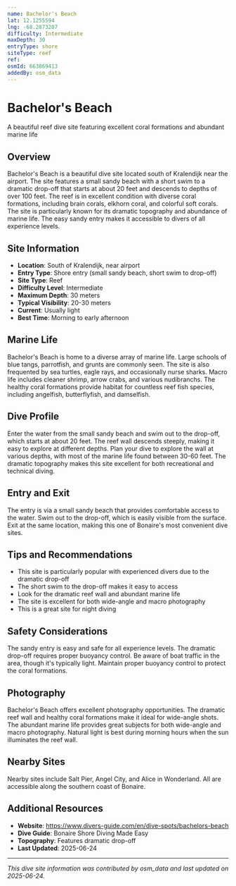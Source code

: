 ```yaml
---
name: Bachelor's Beach
lat: 12.1255594
lng: -68.2873207
difficulty: Intermediate
maxDepth: 30
entryType: shore
siteType: reef
ref: 
osmId: 663869413
addedBy: osm_data
---
```


# Bachelor's Beach

A beautiful reef dive site featuring excellent coral formations and abundant marine life

## Overview
Bachelor's Beach is a beautiful dive site located south of Kralendijk near the airport. The site features a small sandy beach with a short swim to a dramatic drop-off that starts at about 20 feet and descends to depths of over 100 feet. The reef is in excellent condition with diverse coral formations, including brain corals, elkhorn coral, and colorful soft corals. The site is particularly known for its dramatic topography and abundance of marine life. The easy sandy entry makes it accessible to divers of all experience levels.

## Site Information
- **Location**: South of Kralendijk, near airport
- **Entry Type**: Shore entry (small sandy beach, short swim to drop-off)
- **Site Type**: Reef
- **Difficulty Level**: Intermediate
- **Maximum Depth**: 30 meters
- **Typical Visibility**: 20-30 meters
- **Current**: Usually light
- **Best Time**: Morning to early afternoon

## Marine Life
Bachelor's Beach is home to a diverse array of marine life. Large schools of blue tangs, parrotfish, and grunts are commonly seen. The site is also frequented by sea turtles, eagle rays, and occasionally nurse sharks. Macro life includes cleaner shrimp, arrow crabs, and various nudibranchs. The healthy coral formations provide habitat for countless reef fish species, including angelfish, butterflyfish, and damselfish.

## Dive Profile
Enter the water from the small sandy beach and swim out to the drop-off, which starts at about 20 feet. The reef wall descends steeply, making it easy to explore at different depths. Plan your dive to explore the wall at various depths, with most of the marine life found between 30-60 feet. The dramatic topography makes this site excellent for both recreational and technical diving.

## Entry and Exit
The entry is via a small sandy beach that provides comfortable access to the water. Swim out to the drop-off, which is easily visible from the surface. Exit at the same location, making this one of Bonaire's most convenient dive sites.

## Tips and Recommendations
- This site is particularly popular with experienced divers due to the dramatic drop-off
- The short swim to the drop-off makes it easy to access
- Look for the dramatic reef wall and abundant marine life
- The site is excellent for both wide-angle and macro photography
- This is a great site for night diving

## Safety Considerations
The sandy entry is easy and safe for all experience levels. The dramatic drop-off requires proper buoyancy control. Be aware of boat traffic in the area, though it's typically light. Maintain proper buoyancy control to protect the coral formations.

## Photography
Bachelor's Beach offers excellent photography opportunities. The dramatic reef wall and healthy coral formations make it ideal for wide-angle shots. The abundant marine life provides great subjects for both wide-angle and macro photography. Natural light is best during morning hours when the sun illuminates the reef wall.

## Nearby Sites
Nearby sites include Salt Pier, Angel City, and Alice in Wonderland. All are accessible along the southern coast of Bonaire.

## Additional Resources
- **Website**: https://www.divers-guide.com/en/dive-spots/bachelors-beach
- **Dive Guide**: Bonaire Shore Diving Made Easy
- **Topography**: Features dramatic drop-off
- **Last Updated**: 2025-06-24

---
*This dive site information was contributed by osm_data and last updated on 2025-06-24.* 